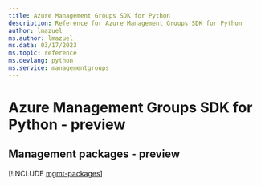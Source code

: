 ```yaml
---
title: Azure Management Groups SDK for Python
description: Reference for Azure Management Groups SDK for Python
author: lmazuel
ms.author: lmazuel
ms.data: 03/17/2023
ms.topic: reference
ms.devlang: python
ms.service: managementgroups
---
```

# Azure Management Groups SDK for Python - preview

## Management packages - preview
[!INCLUDE [mgmt-packages](management-groups-mgmt-index.md)]